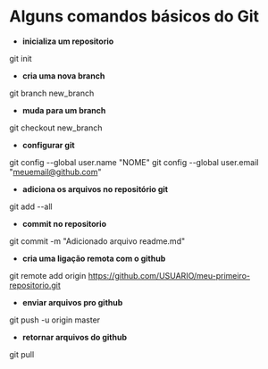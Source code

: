 # Alguns comandos básicos do Git

* **inicializa um repositorio**

git init

* **cria uma nova branch**

git branch new_branch

* **muda para um branch**

git checkout new_branch

* **configurar git**

git config --global user.name "NOME"
git config --global user.email "meuemail@github.com"

* **adiciona os arquivos no repositório git**

git add --all

* **commit no repositorio**

git commit -m "Adicionado arquivo readme.md"

* **cria uma ligação remota com o github**

git remote add origin https://github.com/USUARIO/meu-primeiro-repositorio.git

* **enviar arquivos pro github**

git push -u origin master

* **retornar arquivos do github**

git pull
